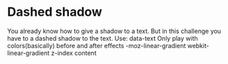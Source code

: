 # Dashed shadow
You already know how to give a shadow to a text.
But in this challenge you have to a dashed shadow to the text.
Use:
data-text
Only play with colors(basically)
before and after effects
-moz-linear-gradient
webkit-linear-gradient
z-index
  content
